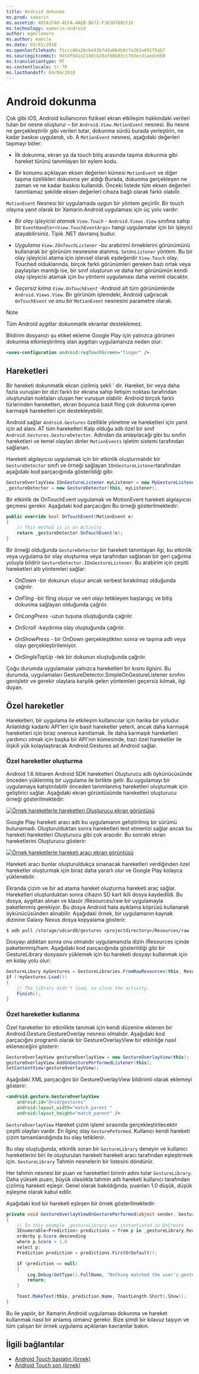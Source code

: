 ```yaml
---
title: Android dokunma
ms.prod: xamarin
ms.assetid: 405A1FA0-4EFA-4AEB-B672-F36307B9CF16
ms.technology: xamarin-android
author: mgmclemore
ms.author: mamcle
ms.date: 03/01/2018
ms.openlocfilehash: f1ccc86a20cb441bfdda864b8c7e263a691f5ab7
ms.sourcegitcommit: 945df041e2180cb20af08b83cc703ecd1aedc6b0
ms.translationtype: MT
ms.contentlocale: tr-TR
ms.lasthandoff: 04/04/2018
---
```

# <a name="touch-in-android"></a>Android dokunma

Çok gibi iOS, Android kullanıcının fiziksel ekran etkileşim hakkındaki verileri tutan bir nesne oluşturur &ndash; bir `Android.View.MotionEvent` nesnesi. Bu nesne ne gerçekleştirilir gibi verileri tutar, dokunma sürdü burada yerleştirin, ne kadar baskısı uygulandı, vb. A `MotionEvent` nesnesi, aşağıdaki değerleri taşımayı böler:

-  İlk dokunma, ekran ya da touch bitiş arasında taşıma dokunma gibi hareket türünü tanımlayan bir eylem kodu.

-  Bir konumu açıklayan eksen değerleri kümesi `MotionEvent` ve diğer taşıma özellikleri dokunma yer aldığı Burada, dokunma gerçekleşen ne zaman ve ne kadar baskısı kullanıldı.
   Önceki listede tüm eksen değerleri tanımlamaz şekilde eksen değerleri cihaza bağlı olarak farklı olabilir.


`MotionEvent` Nesnesi bir uygulamada uygun bir yöntem geçirilir. Bir touch olayına yanıt olarak bir Xamarin.Android uygulaması için üç yolu vardır:

-  *Bir olay işleyicisi atamak `View.Touch`*  - `Android.Views.View` sınıfına sahip bir `EventHandler<View.TouchEventArgs>` hangi uygulamalar için bir işleyici atayabilirsiniz. Tipik .NET davranış budur.

-  *Uygulama `View.IOnTouchListener`*  -bu arabirimi örneklerini görünümünü kullanarak bir görünüm nesnesine atanmış. `SetOnListener` yöntem. Bu bir olay işleyicisi atama için işlevsel olarak eşdeğerdir `View.Touch` olay. Touched olduklarında, birçok farklı görünümleri gereken bazı ortak veya paylaşılan mantığı ise, bir sınıf oluşturun ve daha her görünümün kendi olay işleyicisi atamak için bu yöntemi uygulaması daha verimli olacaktır.

-  *Geçersiz kılma `View.OnTouchEvent`*  -Android alt tüm görünümlerde `Android.Views.View`. Bir görünüm işlemdeki, Android çağıracak `OnTouchEvent` ve onu bir `MotionEvent` nesnesini parametre olarak.


> [!NOTE]
> Tüm Android aygıtlar dokunmatik ekranlar desteklemez. 

Bildirim dosyanızı şu etiket ekleme Google Play için yalnızca görünen dokunma etkinleştirilmiş olan aygıtları uygulamanıza neden olur:

```xml
<uses-configuration android:reqTouchScreen="finger" />
```

## <a name="gestures"></a>Hareketleri

Bir hareketi dokunmatik ekran çizilmiş şekli ' dir. Hareket, bir veya daha fazla vuruşları bir dizi farklı bir ekrana sahip iletişim noktası tarafından oluşturulan noktaları oluşan her vuruşun olabilir. Android birçok farklı türlerinden hareketleri, ekran boyunca basit fling çok dokunma içeren karmaşık hareketleri için destekleyebilir.

Android sağlar `Android.Gestures` özellikle yönetme ve hareketleri için yanıt için ad alanı. AT tüm hareketleri Kalp olduğu adlı özel bir sınıf `Android.Gestures.GestureDetector`. Adından da anlaşılacağı gibi bu sınıfın hareketleri ve temel olayları dinler `MotionEvents` işletim sistemi tarafından sağlanan.

Hareketi algılayıcısı uygulamak için bir etkinlik oluşturmalıdır bir `GestureDetector` sınıfı ve örneği sağlayan `IOnGestureListener`tarafından aşağıdaki kod parçacığında gösterildiği gibi:

```csharp
GestureOverlayView.IOnGestureListener myListener = new MyGestureListener();
_gestureDetector = new GestureDetector(this, myListener);
```

Bir etkinlik de OnTouchEvent uygulamak ve MotionEvent hareketi algılayıcısı geçmesi gerekir. Aşağıdaki kod parçacığını Bu örneği gösterilmektedir:

```csharp
public override bool OnTouchEvent(MotionEvent e)
{
    // This method is in an Activity
    return _gestureDetector.OnTouchEvent(e);
}
```

Bir örneği olduğunda `GestureDetector` bir hareketi tanımlayan ilgi, bu etkinlik veya uygulama bir olay oluşturma veya tarafından sağlanan bir geri çağırma yoluyla bildirir `GestureDetector.IOnGestureListener`.
Bu arabirim için çeşitli hareketleri altı yöntemleri sağlar:

-  *OnDown* -bir dokunun oluşur ancak serbest bırakılmaz olduğunda çağrılır.

-  *OnFling* -bir fling oluşur ve veri olayı tetikleyen başlangıç ve bitiş dokunma sağlayan olduğunda çağrılır.

-  *OnLongPress* -uzun tuşuna oluştuğunda çağrılır.

-  *OnScroll* -kaydırma olay oluştuğunda çağrılır.

-  *OnShowPress* - bir OnDown gerçekleştikten sonra ve taşıma adlı veya olayı gerçekleştirilemiyor.

-  *OnSingleTapUp* -tek bir dokunun oluştuğunda çağrılır.


Çoğu durumda uygulamalar yalnızca hareketleri bir kısmı ilgisini. Bu durumda, uygulamaları GestureDetector.SimpleOnGestureListener sınıfını genişletir ve gerekir olaylara karşılık gelen yöntemleri geçersiz kılmak, ilgi duyan.

## <a name="custom-gestures"></a>Özel hareketler

Hareketleri, bir uygulama ile etkileşim kullanıcılar için harika bir yoludur. Anlatıldığı kadarki API'leri için basit hareketler yeterli, ancak daha karmaşık hareketleri için biraz onerous kanıtlamak. İle daha karmaşık hareketleri yardımcı olmak için başka bir API'nin kümesinde, bazı özel hareketler ile ilişkili yük kolaylaştıracak Android.Gestures ad Android sağlar.

### <a name="creating-custom-gestures"></a>Özel hareketler oluşturma

Android 1.6 itibaren Android SDK hareketleri Oluşturucu adlı öykünücüsünde önceden yüklenmiş bir uygulama ile birlikte gelir. Bu uygulamayı bir uygulamaya katıştırılabilir önceden tanımlanmış hareketleri oluşturmak için geliştirici sağlar. Aşağıdaki ekran görüntüsünde hareketleri oluşturucu örneği gösterilmektedir:

[![Örnek hareketlerle hareketleri Oluşturucu ekran görüntüsü](touch-in-android-images/image11.png)](touch-in-android-images/image11.png#lightbox)

Google Play hareketi aracı adlı bu uygulamanın geliştirilmiş bir sürümü bulunamadı. Oluşturulduktan sonra hareketleri test etmenizi sağlar ancak bu hareketi hareketleri Oluşturucu gibi çok aracıdır. Bu sonraki ekran hareketlerini Oluşturucu gösterir:

[![Örnek hareketlerle hareketi aracı ekran görüntüsü](touch-in-android-images/image12.png)](touch-in-android-images/image12.png#lightbox)

Hareketi aracı bunlar oluşturuldukça sınanacak hareketleri verdiğinden özel hareketler oluşturmak için biraz daha yararlı olur ve Google Play kolayca yüklenebilir.

Ekranda çizim ve bir ad atama hareket oluşturma hareketi araç sağlar. Hareketleri oluşturduktan sonra cihazın SD kart ikili dosya kaydedildi. Bu dosya, aygıttan alınan ve klasör /Resources/raw bir uygulamayla paketlenmiş gerekiyor. Bu dosya Android hata ayıklama köprüsü kullanarak öykünücüsünden alınabilir. Aşağıdaki örnek, bir uygulamanın kaynak dizinine Galaxy Nexus dosya kopyalama gösterir:

```shell
$ adb pull /storage/sdcard0/gestures <projectdirectory>/Resources/raw
```

Dosyayı aldıktan sonra onu olmalıdır uygulamanızla dizin /Resources içinde paketlenmiş/ham. Aşağıdaki kod parçacığında gösterildiği gibi bir GestureLibrary dosyasını yüklemek için bu hareketi dosyayı kullanmak için en kolay yolu olur:

```csharp
GestureLibary myGestures = GestureLibraries.FromRawResources(this, Resource.Raw.gestures);
if (!myGestures.Load())
{
    // The library didn't load, so close the activity.
    Finish();
}
```

### <a name="using-custom-gestures"></a>Özel hareketler kullanma

Özel hareketler bir etkinlikte tanımak için kendi düzenine eklenen bir Android.Gesture.GestureOverlay nesnesi olmalıdır. Aşağıdaki kod parçacığını programlı olarak bir GestureOverlayView bir etkinliğe nasıl ekleneceğini gösterir:

```csharp
GestureOverlayView gestureOverlayView = new GestureOverlayView(this);
gestureOverlayView.AddOnGesturePerformedListener(this);
SetContentView(gestureOverlayView);
```

Aşağıdaki XML parçacığını bir GestureOverlayView bildirimli olarak eklemeyi gösterir:

```xml
<android.gesture.GestureOverlayView
    android:id="@+id/gestures"
    android:layout_width="match_parent "
    android:layout_height="match_parent" />
```

`GestureOverlayView` Hareket çizim işlemi sırasında gerçekleştirilecektir çeşitli olayları vardır. En ilginç olay `GesturePeformed`. Kullanıcı kendi hareketi çizim tamamlandığında bu olay tetiklenir.

Bu olay oluştuğunda, etkinlik soran bir `GestureLibrary` deneyin ve kullanıcı hareketlerini biri ile oluşturulan hareketi hareketi aracı tarafından eşleştirmek için. `GestureLibrary` Tahmin nesnelerin bir listesini döndürür.

Her tahmin nesnesi bir puan ve hareketleri birinin adını tutar `GestureLibrary`. Daha yüksek puanı, büyük olasılıkla tahmin adlı hareketi kullanıcı tarafından çizilmiş hareketi eşleşir.
Genel olarak bakıldığında, puanları 1.0 düşük, düşük eşleşme olarak kabul edilir.

Aşağıdaki kod bir hareketi eşleşen bir örnek gösterilmektedir:

```csharp
private void GestureOverlayViewOnGesturePerformed(object sender, GestureOverlayView.GesturePerformedEventArgs gesturePerformedEventArgs)
{
    // In this example _gestureLibrary was instantiated in OnCreate
    IEnumerable<Prediction> predictions = from p in _gestureLibrary.Recognize(gesturePerformedEventArgs.Gesture)
    orderby p.Score descending
    where p.Score > 1.0
    select p;
    Prediction prediction = predictions.FirstOrDefault();

    if (prediction == null)
    {
        Log.Debug(GetType().FullName, "Nothing matched the user's gesture.");
        return;
    }

    Toast.MakeText(this, prediction.Name, ToastLength.Short).Show();
}
```

Bu ile yapılır, bir Xamarin.Android uygulaması dokunma ve hareket kullanmak nasıl bir anlamış olmanız gerekir. Bize şimdi bir kılavuz taşıyın ve tüm çalışan bir örnek uygulama açıklanan kavramlar bakın.



## <a name="related-links"></a>İlgili bağlantılar

- [Android Touch başlatın (örnek)](https://developer.xamarin.com/samples/monodroid/ApplicationFundamentals/Touch_start)
- [Android Touch son (örnek)](https://developer.xamarin.com/samples/monodroid/ApplicationFundamentals/Touch_final)
